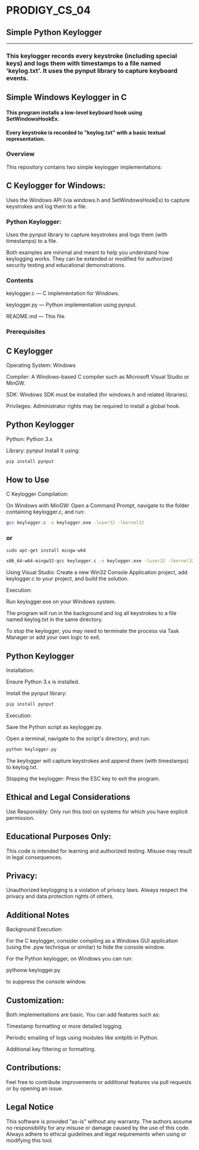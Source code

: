 # PRODIGY_CS_04
## Simple Python Keylogger
------------------------
### This keylogger records every keystroke (including special keys) and logs them with timestamps to a file named 'keylog.txt'. It uses the pynput library to capture keyboard events.

## Simple Windows Keylogger in C
#### This program installs a low-level keyboard hook using SetWindowsHookEx.
#### Every keystroke is recorded to "keylog.txt" with a basic textual representation.
    

### Overview
This repository contains two simple keylogger implementations:

## C Keylogger for Windows:
Uses the Windows API (via windows.h and SetWindowsHookEx) to capture keystrokes and log them to a file.

### Python Keylogger:
Uses the pynput library to capture keystrokes and logs them (with timestamps) to a file.

Both examples are minimal and meant to help you understand how keylogging works. They can be extended or modified for authorized security testing and educational demonstrations.

### Contents
keylogger.c — C implementation for Windows.

keylogger.py — Python implementation using pynput.

README.md — This file.

### Prerequisites
## C Keylogger
Operating System: Windows

Compiler: A Windows-based C compiler such as Microsoft Visual Studio or MinGW.

SDK: Windows SDK must be installed (for windows.h and related libraries).

Privileges: Administrator rights may be required to install a global hook.

## Python Keylogger
Python: Python 3.x

Library: pynput
Install it using:

```bash
pip install pynput
```
## How to Use
C Keylogger
Compilation:

On Windows with MinGW:
Open a Command Prompt, navigate to the folder containing keylogger.c, and run:

```bash
gcc keylogger.c -o keylogger.exe -luser32 -lkernel32
```
### or 

```bash
sudo apt-get install mingw-w64
```
```bash
x86_64-w64-mingw32-gcc keylogger.c -o keylogger.exe -luser32 -lkernel32
```
Using Visual Studio:
Create a new Win32 Console Application project, add keylogger.c to your project, and build the solution.

Execution:

Run keylogger.exe on your Windows system.

The program will run in the background and log all keystrokes to a file named keylog.txt in the same directory.

To stop the keylogger, you may need to terminate the process via Task Manager or add your own logic to exit.

## Python Keylogger
Installation:

Ensure Python 3.x is installed.

Install the pynput library:
```bash
pip install pynput
```
Execution:

Save the Python script as keylogger.py.

Open a terminal, navigate to the script's directory, and run:

```bash
python keylogger.py
```
The keylogger will capture keystrokes and append them (with timestamps) to keylog.txt.

Stopping the keylogger: Press the ESC key to exit the program.

## Ethical and Legal Considerations
Use Responsibly:
Only run this tool on systems for which you have explicit permission.

## Educational Purposes Only:
This code is intended for learning and authorized testing. Misuse may result in legal consequences.

## Privacy:
Unauthorized keylogging is a violation of privacy laws. Always respect the privacy and data protection rights of others.

## Additional Notes
Background Execution:

For the C keylogger, consider compiling as a Windows GUI application (using the .pyw technique or similar) to hide the console window.

For the Python keylogger, on Windows you can run:


pythonw keylogger.py

to suppress the console window.

## Customization:
Both implementations are basic. You can add features such as:

Timestamp formatting or more detailed logging.

Periodic emailing of logs using modules like smtplib in Python.

Additional key filtering or formatting.

## Contributions:
Feel free to contribute improvements or additional features via pull requests or by opening an issue.

## Legal Notice
This software is provided "as-is" without any warranty. The authors assume no responsibility for any misuse or damage caused by the use of this code. Always adhere to ethical guidelines and legal requirements when using or modifying this tool.

